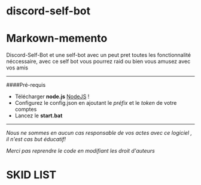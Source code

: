 # discord-self-bot

# Markown-memento
Discord-Self-Bot et une self-bot avec un peut pret toutes les fonctionnalité néccessaire, avec ce self bot vous pourrez raid ou bien vous amusez avec vos amis

----------------

####Pré-requis

* Télécharger __node.js__ [NodeJS](https://nodejs.org/en/) !
* Configurez le config.json en ajoutant le *préfix* et le *token* de votre comptes
* Lancez le __start.bat__

-----------------

*Nous ne sommes en aucun cas responsable de vos actes avec ce logiciel , il n'est cas but éducatif!*

*Merci pas reprendre le code en modifiant les droit d'auteurs*

<h1>SKID LIST<h1>
